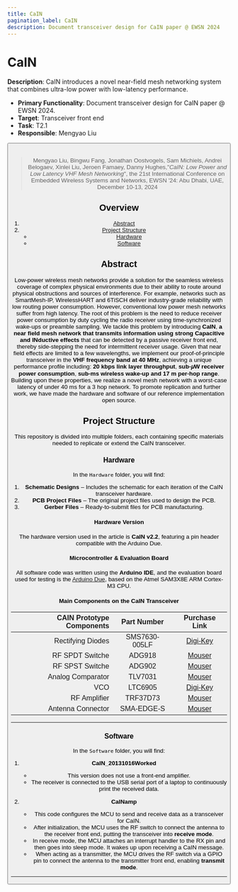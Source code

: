 ```yaml
---
title: CaIN
pagination_label: CaIN
description: Document transceiver design for CaIN paper @ EWSN 2024
---
```


# CaIN

**Description**: CaIN introduces a novel near-field mesh networking system that combines ultra-low power with low-latency performance. 

* **Primary Functionality**: Document transceiver design for CaIN paper @ EWSN 2024.
* **Target**: Transceiver front end
* **Task**: T2.1
* **Responsible**: Mengyao Liu

<Button label="🔗 openswarm-eu/CaIN repository" link="https://github.com/openswarm-eu/CaIN" block /><br />

> Mengyao Liu, Bingwu Fang, Jonathan Oostvogels, Sam Michiels, Andrei Belogaev, Xinlei Liu, Jeroen Famaey, Danny Hughes,"*CaIN: Low Power and Low Latency VHF Mesh Networking*", the 21st International Conference on Embedded Wireless Systems and Networks, EWSN '24: Abu Dhabi, UAE, December 10-13, 2024

## Overview
1. [Abstract](#abstract)
2. [Project Structure](#project-structure)
   - [Hardware](#hardware)
   - [Software](#software)

## Abstract
Low-power wireless mesh networks provide a solution for the seamless wireless coverage of complex physical environments due to their ability to route around physical obstructions and sources of interference. For example, networks such as SmartMesh-IP, WirelessHART and 6TiSCH deliver industry-grade reliability with low routing power consumption. However, conventional low power mesh networks suffer from high latency. The root of this problem is the need to reduce receiver power consumption by duty cycling the radio receiver using time-synchronized wake-ups or preamble sampling. We tackle this problem by introducing **CaIN**, **a near field mesh network that transmits information using strong Capacitive and INductive effects** that can be detected by a passive receiver front end, thereby side-stepping the need for intermittent receiver usage. Given that near field effects are limited to a few wavelengths, we implement our proof-of-principle transceiver in the **VHF frequency band at 40 MHz**, achieving a unique performance profile including: **20 kbps link layer throughput**, **sub-𝜇W receiver power consumption**, **sub-ms wireless wake-up and 17 m per-hop range**. Building upon these properties, we realize a novel mesh network with a worst-case latency of under 40 ms for a 3 hop network. To promote replication and further work, we have made the hardware and software of our reference implementation open source.

## Project Structure
This repository is divided into multiple folders, each containing specific materials needed to replicate or extend the CaIN transceiver.

### Hardware
In the `Hardware` folder, you will find:
1. **Schematic Designs** – Includes the schematic for each iteration of the CaIN transceiver hardware.  
2. **PCB Project Files** – The original project files used to design the PCB.  
3. **Gerber Files** – Ready-to-submit files for PCB manufacturing.

#### Hardware Version
The hardware version used in the article is **CaIN v2.2**, featuring a pin header compatible with the Arduino Due.

#### Microcontroller & Evaluation Board
All software code was written using the **Arduino IDE**, and the evaluation board used for testing is the 
[Arduino Due](https://store.arduino.cc/products/arduino-due), based on the Atmel SAM3X8E ARM Cortex-M3 CPU.

#### Main Components on the CaIN Transceiver
| **CAIN Prototype Components** | **Part Number**  | **Purchase Link**                                              |
|------------------------------:|:----------------:|:--------------------------------------------------------------:|
| Rectifying Diodes                | SMS7630-005LF     | [Digi-Key](https://www.digikey.com/en/products/detail/???/???) |
| RF SPDT Switche                      | ADG918            | [Mouser](https://www.mouser.com/ProductDetail/???/???)         |
| RF SPST Switche                       | ADG902            | [Mouser](https://www.mouser.com/ProductDetail/???/???)         |
| Analog Comparator                      | TLV7031           | [Mouser](https://www.mouser.com/ProductDetail/???/???)         |
| VCO                      | LTC6905           | [Digi-Key](https://www.digikey.com/en/products/detail/???/???) |
| RF Amplifier                     | TRF37D73          | [Mouser](https://www.mouser.com/ProductDetail/???/???)         |
| Antenna Connector                 | SMA-EDGE-S        | [Mouser](https://www.mouser.com/ProductDetail/???/???)         |

---
### Software
In the `Software` folder, you will find:

1. **CaIN_20131016Worked**  
   - This version does not use a front-end amplifier.  
   - The receiver is connected to the USB serial port of a laptop to continuously print the received data.

2. **CaINamp**  
   - This code configures the MCU to send and receive data as a transceiver for CaIN.  
   - After initialization, the MCU uses the RF switch to connect the antenna to the receiver front end, putting the transceiver into **receive mode**.  
   - In receive mode, the MCU attaches an interrupt handler to the RX pin and then goes into sleep mode. It wakes up upon receiving a CaIN message.  
   - When acting as a transmitter, the MCU drives the RF switch via a GPIO pin to connect the antenna to the transmitter front end, enabling **transmit mode**.

---

